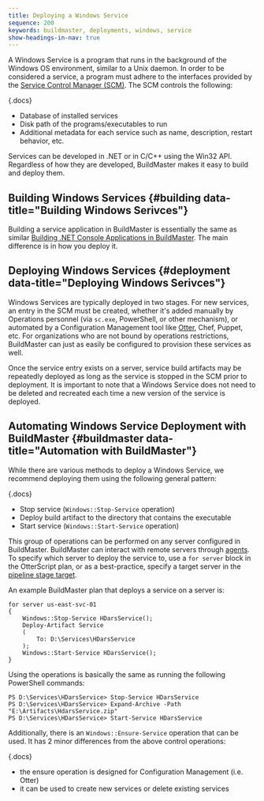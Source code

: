 ```yaml
---
title: Deploying a Windows Service
sequence: 200
keywords: buildmaster, deployments, windows, service
show-headings-in-nav: true
---
```


A Windows Service is a program that runs in the background of the Windows OS environment, similar to a Unix daemon. In order to be considered a service, a program must adhere to the interfaces provided by the [Service Control Manager (SCM)](https://docs.microsoft.com/en-us/windows/win32/services/services). The SCM controls the following:

{.docs}
 - Database of installed services
 - Disk path of the programs/executables to run
 - Additional metadata for each service such as name, description, restart behavior, etc.

Services can be developed in .NET or in C/C++ using the Win32 API. Regardless of how they are developed, BuildMaster makes it easy to build and deploy them.

## Building Windows Services {#building data-title="Building Windows Serivces"}

Building a service application in BuildMaster is essentially the same as similar [Building .NET Console Applications in BuildMaster](/docs/buildmaster/builds/platform-specific/dot-net/console-app). The main difference is in how you deploy it.

## Deploying Windows Services {#deployment data-title="Deploying Windows Serivces"}

Windows Services are typically deployed in two stages. For new services, an entry in the SCM must be created, whether it's added manually by Operations personnel (via `sc.exe`, PowerShell, or other mechanism), or automated by a Configuration Management tool like [Otter](https://inedo.com/otter), Chef, Puppet, etc. For organizations who are not bound by operations restrictions, BuildMaster can just as easily be configured to provision these services as well.

Once the service entry exists on a server, service build artifacts may be repeatedly deployed as long as the service is stopped in the SCM prior to deployment. It is important to note that a Windows Service does not need to be deleted and recreated each time a new version of the service is deployed.

## Automating Windows Service Deployment with BuildMaster {#buildmaster data-title="Automation with BuildMaster"}

While there are various methods to deploy a Windows Service, we recommend deploying them using the following general pattern:

{.docs}
 - Stop service (`Windows::Stop-Service` operation) 
 - Deploy build artifact to the directory that contains the executable
 - Start service (`Windows::Start-Service` operation)

This group of operations can be performed on any server configured in BuildMaster. BuildMaster can interact with remote servers through [agents](/docs/buildmaster/administration/agents-and-infrastructure/servers). To specify which server to deploy the service to, use a `for server` block in the OtterScript plan, or as a best-practice, specify a target server in the [pipeline stage target](/docs/buildmaster/verification/pipelines#pipeline-stages).

An example BuildMaster plan that deploys a service on a server is:

```
for server us-east-svc-01
{
    Windows::Stop-Service HDarsService();
    Deploy-Artifact Service
    (
        To: D:\Services\HDarsService
    );
    Windows::Start-Service HDarsService();
}
```

Using the operations is basically the same as running the following PowerShell commands: 

```
PS D:\Services\HDarsService> Stop-Service HDarsService
PS D:\Services\HDarsService> Expand-Archive -Path "E:\Artifacts\HdarsService.zip"
PS D:\Services\HDarsService> Start-Service HDarsService
```

Additionally, there is an `Windows::Ensure-Service` operation that can be used. It has 2 minor differences from the above control operations:

{.docs}
 - the ensure operation is designed for Configuration Management (i.e. Otter)
 - it can be used to create new services or delete existing services
